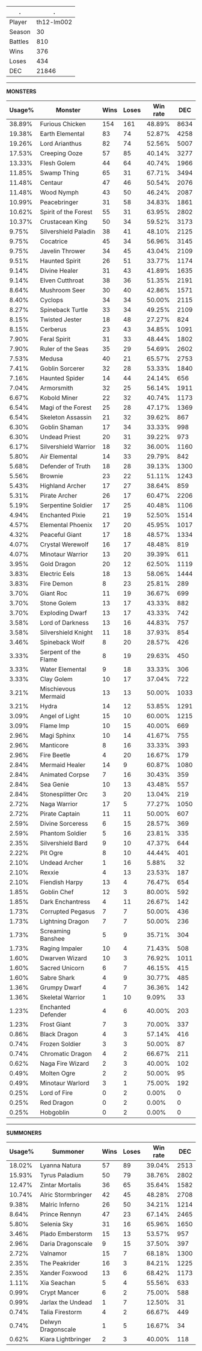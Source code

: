 .|.
|-|-
Player|th12-lm002
Season|30
Battles|810
Wins|376
Loses|434
DEC|21846

---
**MONSTERS**

Usage%|Monster|Wins|Loses|Win rate|DEC|
-|-|-|-|-|-|
38.89%|Furious Chicken|154|161|48.89%|8634|
19.38%|Earth Elemental|83|74|52.87%|4258|
19.26%|Lord Arianthus|82|74|52.56%|5007|
17.53%|Creeping Ooze|57|85|40.14%|3277|
13.33%|Flesh Golem|44|64|40.74%|1966|
11.85%|Swamp Thing|65|31|67.71%|3494|
11.48%|Centaur|47|46|50.54%|2076|
11.48%|Wood Nymph|43|50|46.24%|2087|
10.99%|Peacebringer|31|58|34.83%|1861|
10.62%|Spirit of the Forest|55|31|63.95%|2802|
10.37%|Crustacean King|50|34|59.52%|3173|
9.75%|Silvershield Paladin|38|41|48.10%|2125|
9.75%|Cocatrice|45|34|56.96%|3145|
9.75%|Javelin Thrower|34|45|43.04%|2109|
9.51%|Haunted Spirit|26|51|33.77%|1174|
9.14%|Divine Healer|31|43|41.89%|1635|
9.14%|Elven Cutthroat|38|36|51.35%|2191|
8.64%|Mushroom Seer|30|40|42.86%|1571|
8.40%|Cyclops|34|34|50.00%|2115|
8.27%|Spineback Turtle|33|34|49.25%|2109|
8.15%|Twisted Jester|18|48|27.27%|824|
8.15%|Cerberus|23|43|34.85%|1091|
7.90%|Feral Spirit|31|33|48.44%|1802|
7.90%|Ruler of the Seas|35|29|54.69%|2602|
7.53%|Medusa|40|21|65.57%|2753|
7.41%|Goblin Sorcerer|32|28|53.33%|1840|
7.16%|Haunted Spider|14|44|24.14%|656|
7.04%|Armorsmith|32|25|56.14%|1911|
6.67%|Kobold Miner|22|32|40.74%|1173|
6.54%|Magi of the Forest|25|28|47.17%|1369|
6.54%|Skeleton Assassin|21|32|39.62%|867|
6.30%|Goblin Shaman|17|34|33.33%|998|
6.30%|Undead Priest|20|31|39.22%|973|
6.17%|Silvershield Warrior|18|32|36.00%|1160|
5.80%|Air Elemental|14|33|29.79%|842|
5.68%|Defender of Truth|18|28|39.13%|1300|
5.56%|Brownie|23|22|51.11%|1243|
5.43%|Highland Archer|17|27|38.64%|859|
5.31%|Pirate Archer|26|17|60.47%|2206|
5.19%|Serpentine Soldier|17|25|40.48%|1106|
4.94%|Enchanted Pixie|21|19|52.50%|1514|
4.57%|Elemental Phoenix|17|20|45.95%|1017|
4.32%|Peaceful Giant|17|18|48.57%|1334|
4.07%|Crystal Werewolf|16|17|48.48%|819|
4.07%|Minotaur Warrior|13|20|39.39%|611|
3.95%|Gold Dragon|20|12|62.50%|1119|
3.83%|Electric Eels|18|13|58.06%|1444|
3.83%|Fire Demon|8|23|25.81%|289|
3.70%|Giant Roc|11|19|36.67%|699|
3.70%|Stone Golem|13|17|43.33%|882|
3.70%|Exploding Dwarf|13|17|43.33%|742|
3.58%|Lord of Darkness|13|16|44.83%|757|
3.58%|Silvershield Knight|11|18|37.93%|854|
3.46%|Spineback Wolf|8|20|28.57%|426|
3.33%|Serpent of the Flame|8|19|29.63%|450|
3.33%|Water Elemental|9|18|33.33%|306|
3.33%|Clay Golem|10|17|37.04%|722|
3.21%|Mischievous Mermaid|13|13|50.00%|1033|
3.21%|Hydra|14|12|53.85%|1291|
3.09%|Angel of Light|15|10|60.00%|1215|
3.09%|Flame Imp|10|15|40.00%|669|
2.96%|Magi Sphinx|10|14|41.67%|755|
2.96%|Manticore|8|16|33.33%|393|
2.96%|Fire Beetle|4|20|16.67%|179|
2.84%|Mermaid Healer|14|9|60.87%|1080|
2.84%|Animated Corpse|7|16|30.43%|359|
2.84%|Sea Genie|10|13|43.48%|557|
2.84%|Stonesplitter Orc|3|20|13.04%|219|
2.72%|Naga Warrior|17|5|77.27%|1050|
2.72%|Pirate Captain|11|11|50.00%|607|
2.59%|Divine Sorceress|6|15|28.57%|369|
2.59%|Phantom Soldier|5|16|23.81%|335|
2.35%|Silvershield Bard|9|10|47.37%|644|
2.22%|Pit Ogre|8|10|44.44%|401|
2.10%|Undead Archer|1|16|5.88%|32|
2.10%|Rexxie|4|13|23.53%|187|
2.10%|Fiendish Harpy|13|4|76.47%|654|
1.85%|Goblin Chef|12|3|80.00%|592|
1.85%|Dark Enchantress|4|11|26.67%|142|
1.73%|Corrupted Pegasus|7|7|50.00%|436|
1.73%|Lightning Dragon|7|7|50.00%|236|
1.73%|Screaming Banshee|5|9|35.71%|304|
1.73%|Raging Impaler|10|4|71.43%|508|
1.60%|Dwarven Wizard|10|3|76.92%|1011|
1.60%|Sacred Unicorn|6|7|46.15%|415|
1.60%|Sabre Shark|4|9|30.77%|485|
1.36%|Grumpy Dwarf|4|7|36.36%|142|
1.36%|Skeletal Warrior|1|10|9.09%|33|
1.23%|Enchanted Defender|4|6|40.00%|203|
1.23%|Frost Giant|7|3|70.00%|337|
0.86%|Black Dragon|4|3|57.14%|416|
0.74%|Frozen Soldier|3|3|50.00%|87|
0.74%|Chromatic Dragon|4|2|66.67%|211|
0.62%|Naga Fire Wizard|2|3|40.00%|102|
0.49%|Molten Ogre|2|2|50.00%|95|
0.49%|Minotaur Warlord|3|1|75.00%|192|
0.25%|Lord of Fire|0|2|0.00%|0|
0.25%|Red Dragon|0|2|0.00%|0|
0.25%|Hobgoblin|0|2|0.00%|0|

---
**SUMMONERS**

Usage%|Summoner|Wins|Loses|Win rate|DEC|
-|-|-|-|-|-|
18.02%|Lyanna Natura|57|89|39.04%|2513|
15.93%|Tyrus Paladium|50|79|38.76%|2802|
12.47%|Zintar Mortalis|36|65|35.64%|1582|
10.74%|Alric Stormbringer|42|45|48.28%|2708|
9.38%|Malric Inferno|26|50|34.21%|1214|
8.64%|Prince Rennyn|47|23|67.14%|2465|
5.80%|Selenia Sky|31|16|65.96%|1650|
3.46%|Plado Emberstorm|15|13|53.57%|957|
2.96%|Daria Dragonscale|9|15|37.50%|397|
2.72%|Valnamor|15|7|68.18%|1300|
2.35%|The Peakrider|16|3|84.21%|1225|
2.35%|Xander Foxwood|13|6|68.42%|1173|
1.11%|Xia Seachan|5|4|55.56%|633|
0.99%|Crypt Mancer|6|2|75.00%|588|
0.99%|Jarlax the Undead|1|7|12.50%|31|
0.74%|Talia Firestorm|4|2|66.67%|449|
0.74%|Delwyn Dragonscale|1|5|16.67%|34|
0.62%|Kiara Lightbringer|2|3|40.00%|118|
